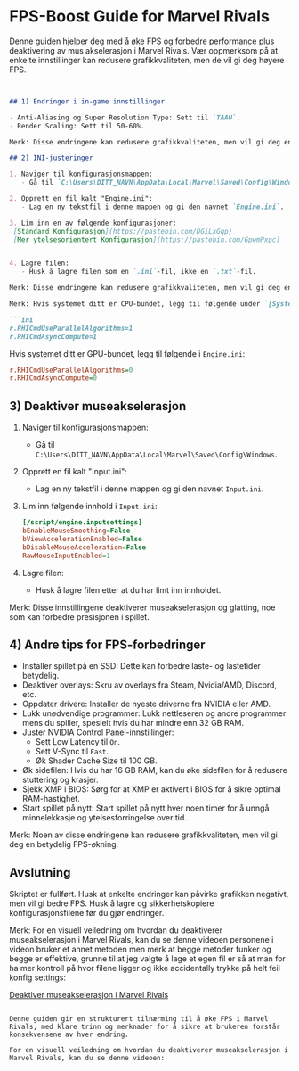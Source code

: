 # FPS-Boost Guide for Marvel Rivals

Denne guiden hjelper deg med å øke FPS og forbedre performance plus deaktivering av mus akselerasjon i Marvel Rivals. Vær oppmerksom på at enkelte innstillinger kan redusere grafikkvaliteten, men de vil gi deg høyere FPS.

```markdown


## 1) Endringer i in-game innstillinger

- Anti-Aliasing og Super Resolution Type: Sett til `TAAU`.
- Render Scaling: Sett til 50-60%.

Merk: Disse endringene kan redusere grafikkvaliteten, men vil gi deg en betydelig FPS-økning.

## 2) INI-justeringer

1. Naviger til konfigurasjonsmappen:
   - Gå til `C:\Users\DITT_NAVN\AppData\Local\Marvel\Saved\Config\Windows`.

2. Opprett en fil kalt "Engine.ini":
   - Lag en ny tekstfil i denne mappen og gi den navnet `Engine.ini`.

3. Lim inn en av følgende konfigurasjoner:
 [Standard Konfigurasjon](https://pastebin.com/DGiLxGgp)
 [Mer ytelsesorientert Konfigurasjon](https://pastebin.com/GpwmPxpc)


4. Lagre filen:
   - Husk å lagre filen som en `.ini`-fil, ikke en `.txt`-fil.

Merk: Disse endringene kan redusere grafikkvaliteten, men vil gi deg en betydelig FPS-økning.

Merk: Hvis systemet ditt er CPU-bundet, legg til følgende under `[SystemSettings]` i `Engine.ini`:

```ini
r.RHICmdUseParallelAlgorithms=1
r.RHICmdAsyncCompute=1
```

Hvis systemet ditt er GPU-bundet, legg til følgende i `Engine.ini`:

```ini
r.RHICmdUseParallelAlgorithms=0
r.RHICmdAsyncCompute=0
```

## 3) Deaktiver museakselerasjon

1. Naviger til konfigurasjonsmappen:
   - Gå til `C:\Users\DITT_NAVN\AppData\Local\Marvel\Saved\Config\Windows`.

2. Opprett en fil kalt "Input.ini":
   - Lag en ny tekstfil i denne mappen og gi den navnet `Input.ini`.

3. Lim inn følgende innhold i `Input.ini`:

   ```ini
   [/script/engine.inputsettings]
   bEnableMouseSmoothing=False
   bViewAccelerationEnabled=False
   bDisableMouseAcceleration=False
   RawMouseInputEnabled=1
   ```

4. Lagre filen:
   - Husk å lagre filen etter at du har limt inn innholdet.

Merk: Disse innstillingene deaktiverer museakselerasjon og glatting, noe som kan forbedre presisjonen i spillet.

## 4) Andre tips for FPS-forbedringer

- Installer spillet på en SSD: Dette kan forbedre laste- og lastetider betydelig.
- Deaktiver overlays: Skru av overlays fra Steam, Nvidia/AMD, Discord, etc.
- Oppdater drivere: Installer de nyeste driverne fra NVIDIA eller AMD.
- Lukk unødvendige programmer: Lukk nettleseren og andre programmer mens du spiller, spesielt hvis du har mindre enn 32 GB RAM.
- Juster NVIDIA Control Panel-innstillinger:
  - Sett Low Latency til `On`.
  - Sett V-Sync til `Fast`.
  - Øk Shader Cache Size til 100 GB.
- Øk sidefilen: Hvis du har 16 GB RAM, kan du øke sidefilen for å redusere stuttering og krasjer.
- Sjekk XMP i BIOS: Sørg for at XMP er aktivert i BIOS for å sikre optimal RAM-hastighet.
- Start spillet på nytt: Start spillet på nytt hver noen timer for å unngå minnelekkasje og ytelsesforringelse over tid.

Merk: Noen av disse endringene kan redusere grafikkvaliteten, men vil gi deg en betydelig FPS-økning.

## Avslutning

Skriptet er fullført. Husk at enkelte endringer kan påvirke grafikken negativt, men vil gi bedre FPS. Husk å lagre og sikkerhetskopiere konfigurasjonsfilene før du gjør endringer.

Merk: For en visuell veiledning om hvordan du deaktiverer museakselerasjon i Marvel Rivals, kan du se denne videoen personene i videon bruker et annet metoden men merk at begge metoder funker og begge er effektive, grunne til at jeg valgte å lage et egen fil er så at man for ha mer kontroll på hvor filene ligger og ikke accidentally trykke på helt feil konfig settings:

[Deaktiver museakselerasjon i Marvel Rivals](https://www.youtube.com/watch?v=2-5MKrcgk1A)
```

Denne guiden gir en strukturert tilnærming til å øke FPS i Marvel Rivals, med klare trinn og merknader for å sikre at brukeren forstår konsekvensene av hver endring.

For en visuell veiledning om hvordan du deaktiverer museakselerasjon i Marvel Rivals, kan du se denne videoen: 

 
